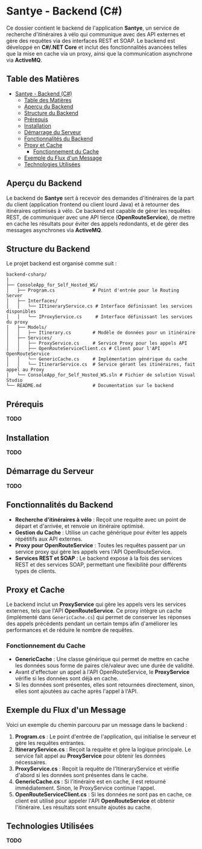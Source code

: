 # Santye - Backend (C#)

Ce dossier contient le backend de l'application **Santye**, un service de recherche d'itinéraires à vélo qui communique avec des API externes et gère des requêtes via des interfaces REST et SOAP. Le backend est développé en **C#/.NET Core** et inclut des fonctionnalités avancées telles que la mise en cache via un proxy, ainsi que la communication asynchrone via **ActiveMQ**.

## Table des Matières

- [Santye - Backend (C#)](#santye---backend-c)
  - [Table des Matières](#table-des-matières)
  - [Aperçu du Backend](#aperçu-du-backend)
  - [Structure du Backend](#structure-du-backend)
  - [Prérequis](#prérequis)
  - [Installation](#installation)
  - [Démarrage du Serveur](#démarrage-du-serveur)
  - [Fonctionnalités du Backend](#fonctionnalités-du-backend)
  - [Proxy et Cache](#proxy-et-cache)
    - [Fonctionnement du Cache](#fonctionnement-du-cache)
  - [Exemple du Flux d'un Message](#exemple-du-flux-dun-message)
  - [Technologies Utilisées](#technologies-utilisées)

## Aperçu du Backend

Le backend de **Santye** sert à recevoir des demandes d'itinéraires de la part du client (application frontend ou client lourd Java) et à retourner des itinéraires optimisés à vélo. Ce backend est capable de gérer les requêtes REST, de communiquer avec une API tierce (**OpenRouteService**), de mettre en cache les résultats pour éviter des appels redondants, et de gérer des messages asynchrones via **ActiveMQ**.

## Structure du Backend

Le projet backend est organisé comme suit :

```
backend-csharp/
|
├── ConsoleApp_for_Self_Hosted_WS/
│   ├── Program.cs              # Point d'entrée pour le Routing Server
│   ├── Interfaces/
│   │   └── IItineraryService.cs # Interface définissant les services disponibles
│   │   └── IProxyService.cs     # Interface définissant les services du proxy
│   ├── Models/
│   │   ├── Itinerary.cs        # Modèle de données pour un itinéraire
│   ├── Services/
│   │   ├── ProxyService.cs     # Service Proxy pour les appels API
│   │   ├── OpenRouteServiceClient.cs # Client pour l'API OpenRouteService
│   │   └── GenericCache.cs     # Implémentation générique du cache
│   │   └── ItinerarService.cs  # Service gérant les itinéraires, fait appel au Proxy  
│   └── ConsoleApp_for_Self_Hosted_WS.sln # Fichier de solution Visual Studio
└── README.md                   # Documentation sur le backend
```

## Prérequis

**TODO**

## Installation

**TODO**

## Démarrage du Serveur

**TODO**

## Fonctionnalités du Backend

- **Recherche d'itinéraires à vélo** : Reçoit une requête avec un point de départ et d'arrivée, et renvoie un itinéraire optimisé.
- **Gestion du Cache** : Utilise un cache générique pour éviter les appels répétitifs aux API externes.
- **Proxy pour OpenRouteService** : Toutes les requêtes passent par un service proxy qui gère les appels vers l'API OpenRouteService.
- **Services REST et SOAP** : Le backend expose à la fois des services REST et des services SOAP, permettant une flexibilité pour différents types de clients.

## Proxy et Cache

Le backend inclut un **ProxyService** qui gère les appels vers les services externes, tels que l'API **OpenRouteService**. Ce proxy intègre un cache (implémenté dans `GenericCache.cs`) qui permet de conserver les réponses des appels précédents pendant un certain temps afin d'améliorer les performances et de réduire le nombre de requêtes.

### Fonctionnement du Cache
- **GenericCache<T>** : Une classe générique qui permet de mettre en cache les données sous forme de paires clé/valeur avec une durée de validité.
- Avant d'effectuer un appel à l'API OpenRouteService, le **ProxyService** vérifie si les données sont déjà en cache.
- Si les données sont présentes, elles sont retournées directement, sinon, elles sont ajoutées au cache après l'appel à l'API.

## Exemple du Flux d'un Message

Voici un exemple du chemin parcouru par un message dans le backend :

1. **Program.cs** : Le point d'entrée de l'application, qui initialise le serveur et gère les requêtes entrantes.
2. **ItineraryService.cs** : Reçoit la requête et gère la logique principale. Le service fait appel au **ProxyService** pour obtenir les données nécessaires.
3. **ProxyService.cs** : Reçoit la requête de l'ItineraryService et vérifie d'abord si les données sont présentes dans le cache.
4. **GenericCache.cs** : Si l'itinéraire est en cache, il est retourné immédiatement. Sinon, le ProxyService continue l'appel.
5. **OpenRouteServiceClient.cs** : Si les données ne sont pas en cache, ce client est utilisé pour appeler l'API **OpenRouteService** et obtenir l'itinéraire. Les résultats sont ensuite ajoutés au cache.

## Technologies Utilisées

**TODO**
